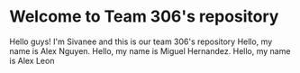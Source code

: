 # Welcome to Team 306's repository

Hello guys! I'm Sivanee and this is our team 306's repository 
Hello, my name is Alex Nguyen.
Hello, my name is Miguel Hernandez.
Hello, my name is Alex Leon
